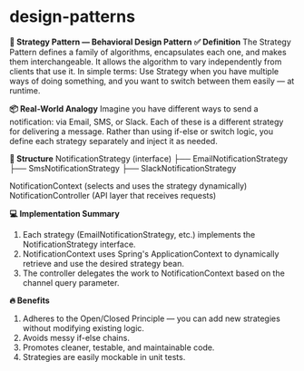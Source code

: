 # design-patterns

**🧩 Strategy Pattern — Behavioral Design Pattern**
**✅ Definition**
The Strategy Pattern defines a family of algorithms, encapsulates each one, and makes them interchangeable. It allows the algorithm to vary independently from clients that use it.
In simple terms: Use Strategy when you have multiple ways of doing something, and you want to switch between them easily — at runtime.

**📦 Real-World Analogy**
Imagine you have different ways to send a notification: via Email, SMS, or Slack. Each of these is a different strategy for delivering a message. Rather than using if-else or switch logic, you define each strategy separately and inject it as needed.

**🧱 Structure**
NotificationStrategy (interface)
├── EmailNotificationStrategy
├── SmsNotificationStrategy
├── SlackNotificationStrategy

NotificationContext (selects and uses the strategy dynamically)
NotificationController (API layer that receives requests)

**💻 Implementation Summary**
1. Each strategy (EmailNotificationStrategy, etc.) implements the NotificationStrategy interface.
2. NotificationContext uses Spring's ApplicationContext to dynamically retrieve and use the desired strategy bean.
3. The controller delegates the work to NotificationContext based on the channel query parameter.

**🔥 Benefits**
1. Adheres to the Open/Closed Principle — you can add new strategies without modifying existing logic.
2. Avoids messy if-else chains.
3. Promotes cleaner, testable, and maintainable code.
4. Strategies are easily mockable in unit tests.

